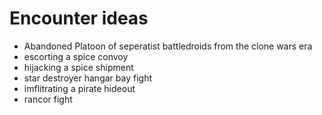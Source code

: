 # Encounter ideas
* Abandoned Platoon of seperatist battledroids from the clone wars era
* escorting a spice convoy
* hijacking a spice shipment
* star destroyer hangar bay fight
* imflitrating a pirate hideout
* rancor fight
